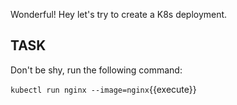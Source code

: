Wonderful! Hey let's try to create a K8s deployment.

## TASK

Don't be shy, run the following command:

`kubectl run nginx --image=nginx`{{execute}}